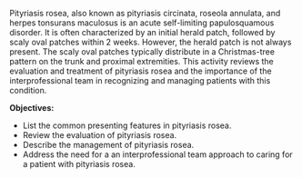 Pityriasis rosea, also known as pityriasis circinata, roseola annulata, and herpes tonsurans maculosus is an acute self-limiting papulosquamous disorder. It is often characterized by an initial herald patch, followed by scaly oval patches within 2 weeks. However, the herald patch is not always present. The scaly oval patches typically distribute in a Christmas-tree pattern on the trunk and proximal extremities. This activity reviews the evaluation and treatment of pityriasis rosea and the importance of the interprofessional team in recognizing and managing patients with this condition.

**Objectives:**
- List the common presenting features in pityriasis rosea.
- Review the evaluation of pityriasis rosea.
- Describe the management of pityriasis rosea.
- Address the need for a an interprofessional team approach to caring for a patient with pityriasis rosea.